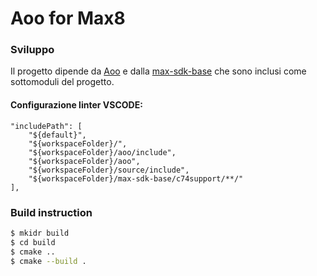 Aoo for Max8
===========

### Sviluppo

Il progetto dipende da [Aoo](https://aoo.iem.sh/) e dalla [max-sdk-base](https://github.com/Cycling74/max-sdk-base) che sono inclusi come sottomoduli del progetto. 

#### Configurazione linter VSCODE:
```
"includePath": [
	"${default}",
	"${workspaceFolder}/",
	"${workspaceFolder}/aoo/include",
	"${workspaceFolder}/aoo",
	"${workspaceFolder}/source/include",
	"${workspaceFolder}/max-sdk-base/c74support/**/"
],
```

### Build instruction
```bash
$ mkidr build
$ cd build
$ cmake ..
$ cmake --build . 
```